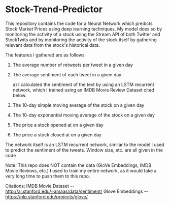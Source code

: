 # Stock-Trend-Predictor

This repository contains the code for a Neural Network which predicts Stock Market Prices using deep learning techniques. My model does so by monitoring the activity of a stock using the Stream API of both Twitter and StockTwits and by monitoring the activity of the stock itself by gathering relevant data from the stock's historical data. 

The features I gathered are as follows

1) The average number of retweets per tweet in a given day

2) The average sentiment of each tweet in a given day

    a) I calculated the sentiment of the text by using an LSTM recurrent network, which I trained using an IMDB Movie Review Dataset cited below. 
    
3) The 10-day simple moving average of the stock on a given day

4) The 10-day exponential moving average of the stock on a given day

5) The price a stock opened at on a given day

6) The price a stock closed at on a given day

The network itself is an LSTM recurrent network, similar to the model I used to predict the sentiment of the tweets. Window size, etc. are all given in the code

Note: This repo does NOT contain the data (GloVe Embeddings, IMDB Movie Reviews, etc.) I used to train my entire network, as it would take a very long time to push them to this repo. 

Citations: 
IMDB Movie Dataset -- http://ai.stanford.edu/~amaas/data/sentiment/
Glove Embeddings -- https://nlp.stanford.edu/projects/glove/
